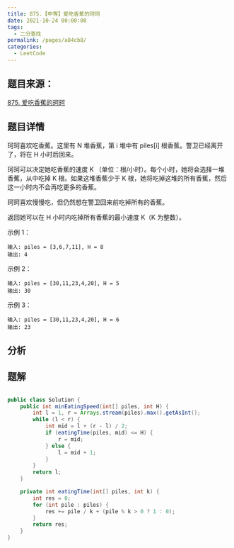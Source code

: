 ```yaml
---
title: 875.【中等】爱吃香蕉的珂珂
date: 2021-10-24 00:00:00
tags: 
  - 二分查找
permalink: /pages/a84cb8/
categories: 
  - LeetCode
---
```


## 题目来源：
[875. 爱吃香蕉的珂珂]([链接网址](https://leetcode-cn.com/problems/koko-eating-bananas/) "875. 爱吃香蕉的珂珂")

## 题目详情

珂珂喜欢吃香蕉。这里有 N 堆香蕉，第 i 堆中有 piles[i] 根香蕉。警卫已经离开了，将在 H 小时后回来。

珂珂可以决定她吃香蕉的速度 K （单位：根/小时）。每个小时，她将会选择一堆香蕉，从中吃掉 K 根。如果这堆香蕉少于 K 根，她将吃掉这堆的所有香蕉，然后这一小时内不会再吃更多的香蕉。  

珂珂喜欢慢慢吃，但仍然想在警卫回来前吃掉所有的香蕉。

返回她可以在 H 小时内吃掉所有香蕉的最小速度 K（K 为整数）。

示例 1：
```
输入: piles = [3,6,7,11], H = 8
输出: 4
```


示例 2：
```
输入: piles = [30,11,23,4,20], H = 5
输出: 30
```

示例 3：
```
输入: piles = [30,11,23,4,20], H = 6
输出: 23
```

## 分析

## 题解

```java

public class Solution {
    public int minEatingSpeed(int[] piles, int H) {
        int l = 1, r = Arrays.stream(piles).max().getAsInt();
        while (l < r) {
            int mid = l + (r - l) / 2;
            if (eatingTime(piles, mid) <= H) {
                r = mid;
            } else {
                l = mid + 1;
            }
        }
        return l;
    }

    private int eatingTime(int[] piles, int k) {
        int res = 0;
        for (int pile : piles) {
            res += pile / k + (pile % k > 0 ? 1 : 0);
        }
        return res;
    }
}

```